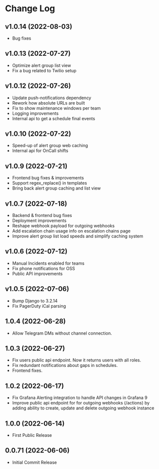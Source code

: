 # Change Log

## v1.0.14 (2022-08-03)
- Bug fixes

## v1.0.13 (2022-07-27)
- Optimize alert group list view
- Fix a bug related to Twilio setup

## v1.0.12 (2022-07-26)
- Update push-notifications dependency
- Rework how absolute URLs are built
- Fix to show maintenance windows per team
- Logging improvements
- Internal api to get a schedule final events

## v1.0.10 (2022-07-22)
- Speed-up of alert group web caching
- Internal api for OnCall shifts

## v1.0.9 (2022-07-21)
- Frontend bug fixes & improvements
- Support regex_replace() in templates
- Bring back alert group caching and list view

## v1.0.7 (2022-07-18)
- Backend & frontend bug fixes
- Deployment improvements
- Reshape webhook payload for outgoing webhooks
- Add escalation chain usage info on escalation chains page
- Improve alert group list load speeds and simplify caching system

## v1.0.6 (2022-07-12)
- Manual Incidents enabled for teams
- Fix phone notifications for OSS
- Public API improvements

## v1.0.5 (2022-07-06)
- Bump Django to 3.2.14
- Fix PagerDuty iCal parsing

## 1.0.4 (2022-06-28)
- Allow Telegram DMs without channel connection.

## 1.0.3 (2022-06-27)
- Fix users public api endpoint. Now it returns users with all roles.
- Fix redundant notifications about gaps in schedules.
- Frontend fixes.

## 1.0.2 (2022-06-17)

- Fix Grafana Alerting integration to handle API changes in Grafana 9
- Improve public api endpoint for for outgoing webhooks (/actions) by adding ability to create, update and delete outgoing webhook instance

## 1.0.0 (2022-06-14)

- First Public Release

## 0.0.71 (2022-06-06)

- Initial Commit Release
